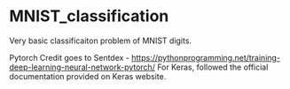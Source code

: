 # MNIST_classification
Very basic classificaiton problem of MNIST digits. 

Pytorch Credit goes to Sentdex - https://pythonprogramming.net/training-deep-learning-neural-network-pytorch/
For Keras, followed the official documentation provided on Keras website.
